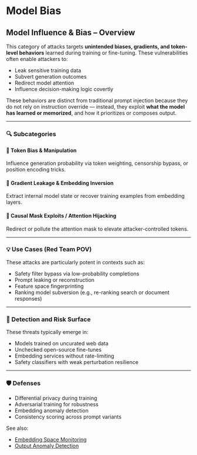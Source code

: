 # Model Bias

## Model Influence & Bias – Overview

This category of attacks targets **unintended biases, gradients, and token-level behaviors** learned during training or fine-tuning. These vulnerabilities often enable attackers to:

* Leak sensitive training data
* Subvert generation outcomes
* Redirect model attention
* Influence decision-making logic covertly

These behaviors are distinct from traditional prompt injection because they do not rely on instruction override — instead, they exploit **what the model has learned or memorized**, and how it prioritizes or composes output.

***

### 🔍 Subcategories

#### 🧬 Token Bias & Manipulation

Influence generation probability via token weighting, censorship bypass, or position encoding tricks.

#### 🧠 Gradient Leakage & Embedding Inversion

Extract internal model state or recover training examples from embedding layers.

#### 🎯 Causal Mask Exploits / Attention Hijacking

Redirect or pollute the attention mask to elevate attacker-controlled tokens.

***

### 💡 Use Cases (Red Team POV)

These attacks are particularly potent in contexts such as:

* Safety filter bypass via low-probability completions
* Prompt leaking or reconstruction
* Feature space fingerprinting
* Ranking model subversion (e.g., re-ranking search or document responses)

***

### 👀 Detection and Risk Surface

These threats typically emerge in:

* Models trained on uncurated web data
* Unchecked open-source fine-tunes
* Embedding services without rate-limiting
* Safety classifiers with weak perturbation resilience

***

### 🛡️ Defenses

* Differential privacy during training
* Adversarial training for robustness
* Embedding anomaly detection
* Consistency scoring across prompt variants

See also:

* [Embedding Space Monitoring](https://chatgpt.com/g/defensive-engineering/embedding-space-monitoring.md)
* [Output Anomaly Detection](https://chatgpt.com/g/monitoring-and-detection/model-output-anomaly-detection.md)
